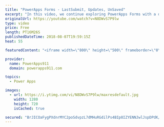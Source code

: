 ```yaml
---
title: "PowerApps Forms - LastSubmit, Updates, UnSaved"
excerpt: "In this video, we continue exploring PowerApps Forms with a deep dive into a couple of the more complex special properties. We talk about LastSubmit, Updates, and Unsaved and how to put them to use in your apps.   The start of the PowerApps Flow Series - https://www.youtube.com/watch?v=yT4gGVunU0o  PowerApps"
originalUrl: https://youtube.com/watch?v=N8DWvS7P9lw
type: video
price: Free
length: PT16M26S
publishedDateTime: 2018-08-07T19:59:15Z
heat: 55

featuredContent: "<iframe width=\"800\" height=\"500\" frameborder=\"0\" src=\"https://www.youtube.com/embed/N8DWvS7P9lw\" allow=\"accelerometer; autoplay; encrypted-media; gyroscope; picture-in-picture\" allowfullscreen></iframe>"

provider:
  name: PowerApps911
  domain: powerapps911.com

topics:
  - Power Apps

images:
  - url: https://i.ytimg.com/vi/N8DWvS7P9lw/maxresdefault.jpg
    width: 1280
    height: 720
    isCached: true

secured: "BrJICOaFygPXdnrMYC2poSdvpzL7dMHuRGdilPs4BIp8IZYENNJwlJspDPdK/Nmls0cEog0uJAGp34gAP8vHf824355yfCPrTkq+IvXyFUM/wev0IFZ5NzJINkDNNEKeeD3o1lrK6aidTJg+bnJE8gPu+5dVZlyT9FpLNigdOpNJlOrtkqJPCFtpApHIyrdikpQw6F8W8Zq6yiOYEl3Z/keR1Ba7aTbBFc6uFvFISq0jrKTgt53IXG+sfg+86/Oa4ycxRx/x8NjYaj3G6lZV2HZQXmTulC6RJ5srspOtLtjmZsEA2midIkqqNca+EDZ16A607p1RcrlSw3Fz4RaedK232Uhh1ivNbjZAeoquvuCeqbtfVdvXDYWw44+7NjuznmvY7dm6KcuuyWunuXRkUTP1/1WlefooGipdLiiRqVA=;y7GvjOZw6QjnGDXKJhyfgA=="
---
```


